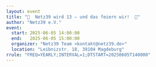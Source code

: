 ```yaml
---
layout: event
title: "🎉  Netz39 wird 13 – und das feiern wir!  🥳"
author: "Netz39 e.V." 
event:
  start: 2025-06-05 14:00:00 
  end:   2025-06-05 15:00:00 
  organizer: "Netz39 Team <kontakt@netz39.de>" 
  location: "Leibnizstr. 18, 39104 Magdeburg"
rrule: "FREQ=YEARLY;INTERVAL=1;DTSTART=20250605T140000"
---
```

<!-- event imported from discord manual changes may be overwritten -->